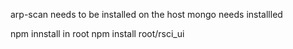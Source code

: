 arp-scan needs to be installed on the host
mongo needs installled 

npm innstall in root 
npm install root/rsci_ui


